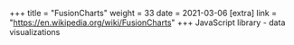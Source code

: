 +++
title = "FusionCharts"
weight = 33
date = 2021-03-06
[extra]
link = "https://en.wikipedia.org/wiki/FusionCharts"
+++
JavaScript library - data visualizations

